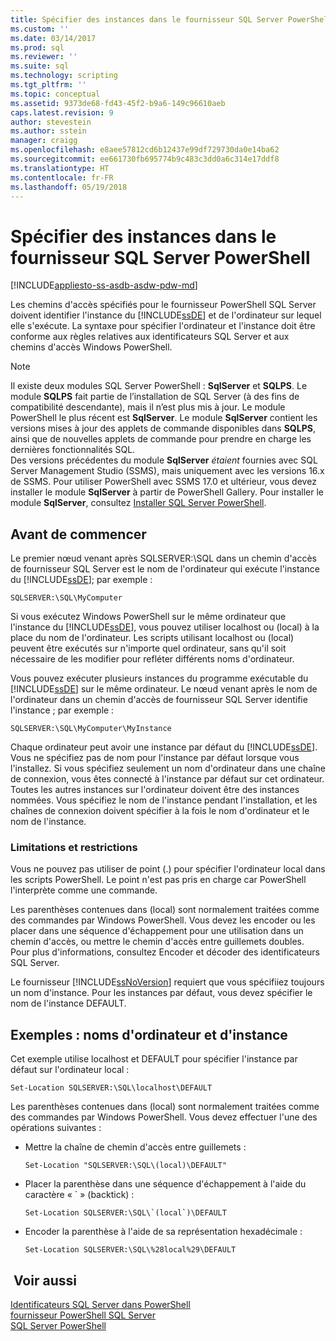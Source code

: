 ```yaml
---
title: Spécifier des instances dans le fournisseur SQL Server PowerShell | Microsoft Docs
ms.custom: ''
ms.date: 03/14/2017
ms.prod: sql
ms.reviewer: ''
ms.suite: sql
ms.technology: scripting
ms.tgt_pltfrm: ''
ms.topic: conceptual
ms.assetid: 9373de68-fd43-45f2-b9a6-149c96610aeb
caps.latest.revision: 9
author: stevestein
ms.author: sstein
manager: craigg
ms.openlocfilehash: e8aee57812cd6b12437e99df729730da0e14ba62
ms.sourcegitcommit: ee661730fb695774b9c483c3dd0a6c314e17ddf8
ms.translationtype: HT
ms.contentlocale: fr-FR
ms.lasthandoff: 05/19/2018
---
```

# <a name="specify-instances-in-the-sql-server-powershell-provider"></a>Spécifier des instances dans le fournisseur SQL Server PowerShell
[!INCLUDE[appliesto-ss-asdb-asdw-pdw-md](../includes/appliesto-ss-asdb-asdw-pdw-md.md)]

Les chemins d'accès spécifiés pour le fournisseur PowerShell SQL Server doivent identifier l'instance du [!INCLUDE[ssDE](../includes/ssde-md.md)] et de l'ordinateur sur lequel elle s'exécute. La syntaxe pour spécifier l'ordinateur et l'instance doit être conforme aux règles relatives aux identificateurs SQL Server et aux chemins d'accès Windows PowerShell.  
  
> [!NOTE]
> Il existe deux modules SQL Server PowerShell : **SqlServer** et **SQLPS**. Le module **SQLPS** fait partie de l’installation de SQL Server (à des fins de compatibilité descendante), mais il n’est plus mis à jour. Le module PowerShell le plus récent est **SqlServer**. Le module **SqlServer** contient les versions mises à jour des applets de commande disponibles dans **SQLPS**, ainsi que de nouvelles applets de commande pour prendre en charge les dernières fonctionnalités SQL.  
> Des versions précédentes du module **SqlServer** *étaient* fournies avec SQL Server Management Studio (SSMS), mais uniquement avec les versions 16.x de SSMS. Pour utiliser PowerShell avec SSMS 17.0 et ultérieur, vous devez installer le module **SqlServer** à partir de PowerShell Gallery.
> Pour installer le module **SqlServer**, consultez [Installer SQL Server PowerShell](download-sql-server-ps-module.md).
  
  
## <a name="before-you-begin"></a>Avant de commencer  
 Le premier nœud venant après SQLSERVER:\SQL dans un chemin d'accès de fournisseur SQL Server est le nom de l'ordinateur qui exécute l'instance du [!INCLUDE[ssDE](../includes/ssde-md.md)]; par exemple :  
  
```  
SQLSERVER:\SQL\MyComputer  
```  
  
 Si vous exécutez Windows PowerShell sur le même ordinateur que l'instance du [!INCLUDE[ssDE](../includes/ssde-md.md)], vous pouvez utiliser localhost ou (local) à la place du nom de l'ordinateur. Les scripts utilisant localhost ou (local) peuvent être exécutés sur n'importe quel ordinateur, sans qu'il soit nécessaire de les modifier pour refléter différents noms d'ordinateur.  
  
 Vous pouvez exécuter plusieurs instances du programme exécutable du [!INCLUDE[ssDE](../includes/ssde-md.md)] sur le même ordinateur. Le nœud venant après le nom de l'ordinateur dans un chemin d'accès de fournisseur SQL Server identifie l'instance ; par exemple :  
  
```  
SQLSERVER:\SQL\MyComputer\MyInstance  
```  
  
 Chaque ordinateur peut avoir une instance par défaut du [!INCLUDE[ssDE](../includes/ssde-md.md)]. Vous ne spécifiez pas de nom pour l'instance par défaut lorsque vous l'installez. Si vous spécifiez seulement un nom d'ordinateur dans une chaîne de connexion, vous êtes connecté à l'instance par défaut sur cet ordinateur. Toutes les autres instances sur l'ordinateur doivent être des instances nommées. Vous spécifiez le nom de l'instance pendant l'installation, et les chaînes de connexion doivent spécifier à la fois le nom d'ordinateur et le nom de l'instance.  
  
###  <a name="LimitationsRestrictions"></a> Limitations et restrictions  
 Vous ne pouvez pas utiliser de point (.) pour spécifier l'ordinateur local dans les scripts PowerShell. Le point n'est pas pris en charge car PowerShell l'interprète comme une commande.  
  
 Les parenthèses contenues dans (local) sont normalement traitées comme des commandes par Windows PowerShell. Vous devez les encoder ou les placer dans une séquence d'échappement pour une utilisation dans un chemin d'accès, ou mettre le chemin d'accès entre guillemets doubles. Pour plus d'informations, consultez Encoder et décoder des identificateurs SQL Server.  
  
 Le fournisseur [!INCLUDE[ssNoVersion](../includes/ssnoversion-md.md)] requiert que vous spécifiiez toujours un nom d'instance. Pour les instances par défaut, vous devez spécifier le nom de l'instance DEFAULT.  
  
##  <a name="Examples"></a> Exemples : noms d'ordinateur et d'instance  
 Cet exemple utilise localhost et DEFAULT pour spécifier l'instance par défaut sur l'ordinateur local :  
  
```  
Set-Location SQLSERVER:\SQL\localhost\DEFAULT   
```  
  
 Les parenthèses contenues dans (local) sont normalement traitées comme des commandes par Windows PowerShell. Vous devez effectuer l'une des opérations suivantes :  
  
-   Mettre la chaîne de chemin d'accès entre guillemets :  
  
    ```  
    Set-Location "SQLSERVER:\SQL\(local)\DEFAULT"  
    ```  
  
-   Placer la parenthèse dans une séquence d'échappement à l'aide du caractère « ` » (backtick) :  
  
    ```  
    Set-Location SQLSERVER:\SQL\`(local`)\DEFAULT  
    ```  
  
-   Encoder la parenthèse à l'aide de sa représentation hexadécimale :  
  
    ```  
    Set-Location SQLSERVER:\SQL\%28local%29\DEFAULT  
    ```  
  
## <a name="see-also"></a> Voir aussi  
 [Identificateurs SQL Server dans PowerShell](sql-server-identifiers-in-powershell.md)   
 [fournisseur PowerShell SQL Server](sql-server-powershell-provider.md)   
 [SQL Server PowerShell](sql-server-powershell.md)  
  
  
